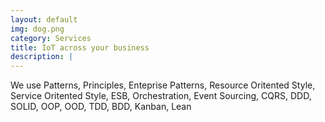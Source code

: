 ```yaml
---
layout: default
img: dog.png
category: Services
title: IoT across your business
description: |
---
```

  We use Patterns, Principles, Enteprise Patterns, Resource Oritented Style, Service Oritented Style, ESB, Orchestration, Event Sourcing, CQRS, DDD, SOLID, OOP, OOD, TDD, BDD, Kanban, Lean
